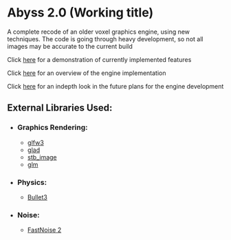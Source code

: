 # Abyss 2.0 (Working title)

A complete recode of an older voxel graphics engine, using new techniques.
The code is going through heavy development, so not all images may be accurate to the current build

Click [here](Docs/Features.md) for a demonstration of currently implemented features

Click [here](Docs/Implementations.md) for an overview of the engine implementation

Click [here](Docs/Plans.md) for an indepth look in the future plans for the engine development


## External Libraries Used:
* ### Graphics Rendering:
    * [glfw3](https://github.com/glfw/glfw)
    * [glad](https://github.com/Dav1dde/glad)
    * [stb_image](https://github.com/nothings/stb)
    * [glm](https://github.com/g-truc/glm)
* ### Physics:
    * [Bullet3](https://github.com/bulletphysics/bullet3)
* ### Noise:
    * [FastNoise 2](https://github.com/Auburn/FastNoise2/)
  
